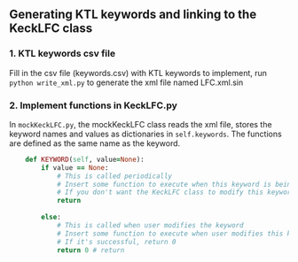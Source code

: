 ## Generating KTL keywords and linking to the KeckLFC class

### 1. KTL keywords csv file
Fill in the csv file (keywords.csv) with KTL keywords to implement,
run `python write_xml.py` to generate the xml file named LFC.xml.sin

### 2. Implement functions in KeckLFC.py
In `mockKeckLFC.py`, the mockKeckLFC class reads the xml file, stores the keyword names and values as dictionaries in `self.keywords`.
The functions are defined as the same name as the keyword.

``` ruby
    def KEYWORD(self, value=None):
        if value == None: 
            # This is called periodically
            # Insert some function to execute when this keyword is being read and return the value
            # If you don't want the KeckLFC class to modify this keyword, no need to return a value               
            return 
        
        else:
            # This is called when user modifies the keyword
            # Insert some function to execute when user modifies this keyword
            # If it's successful, return 0
            return 0 # return 
```
